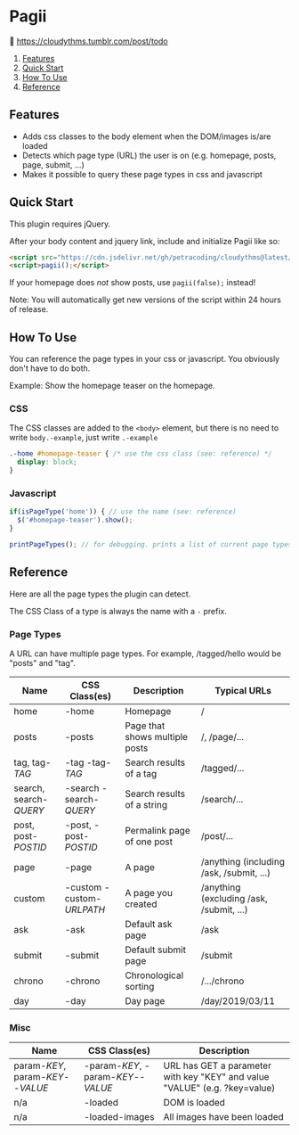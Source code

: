 # Pagii

:robot: https://cloudythms.tumblr.com/post/todo

1. [Features](#features)
1. [Quick Start](#quick-start)
1. [How To Use](#how-to-use)
1. [Reference](#reference)

## Features

- Adds css classes to the body element when the DOM/images is/are loaded
- Detects which page type (URL) the user is on (e.g. homepage, posts, page, submit, ...)
- Makes it possible to query these page types in css and javascript

## Quick Start

This plugin requires jQuery.

After your body content and jquery link, include and initialize Pagii like so: 

```html
<script src="https://cdn.jsdelivr.net/gh/petracoding/cloudythms@latest/plugins/pagii/pagii.js"></script>
<script>pagii();</script>
```

If your homepage does *not* show posts, use `pagii(false);` instead!

Note: You will automatically get new versions of the script within 24 hours of release.

## How To Use

You can reference the page types in your css or javascript. You obviously don't have to do both.

Example: Show the homepage teaser on the homepage.

### CSS

The CSS classes are added to the `<body>` element, but there is no need to write `body.-example`, just write `.-example`

```css
.-home #homepage-teaser { /* use the css class (see: reference) */
  display: block;
}
```

### Javascript

```javascript
if(isPageType('home')) { // use the name (see: reference)
  $('#homepage-teaser').show();
}

printPageTypes(); // for debugging. prints a list of current page types to the console.
```

## Reference

Here are all the page types the plugin can detect.

The CSS Class of a type is always the name with a `-` prefix.

### Page Types

A URL can have multiple page types. For example, /tagged/hello would be "posts" and "tag".

Name | CSS Class(es) | Description | Typical URLs
---- | ------------- | ----------- | ------------
home | -home | Homepage | /
posts | -posts | Page that shows multiple posts | /, /page/...
tag, tag-*TAG* | -tag -tag-*TAG* | Search results of a tag | /tagged/...
search, search-*QUERY* | -search -search-*QUERY* | Search results of a string | /search/...
post, post-*POSTID* | -post, -post-*POSTID* | Permalink page of one post | /post/...
page | -page | A page | /anything (including /ask, /submit, ...)
custom | -custom -custom-*URLPATH* | A page you created | /anything (excluding /ask, /submit, ...)
ask | -ask | Default ask page | /ask
submit | -submit | Default submit page | /submit
chrono | -chrono | Chronological sorting | /.../chrono
day | -day | Day page | /day/2019/03/11

### Misc

Name | CSS Class(es) | Description
---- | ------------- | -----------
param-*KEY*, param-*KEY*--*VALUE* | -param-*KEY*, -param-*KEY*--*VALUE* | URL has GET a parameter with key "KEY" and value "VALUE" (e.g. ?key=value)
n/a | -loaded | DOM is loaded
n/a | -loaded-images | All images have been loaded
